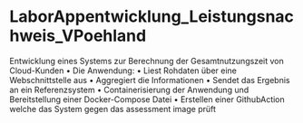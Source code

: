 # LaborAppentwicklung_Leistungsnachweis_VPoehland

Entwicklung eines Systems zur Berechnung der Gesamtnutzungszeit von Cloud-Kunden
• Die Anwendung:
• Liest Rohdaten über eine Webschnittstelle aus
• Aggregiert die Informationen
• Sendet das Ergebnis an ein Referenzsystem
• Containerisierung der Anwendung und Bereitstellung einer Docker-Compose Datei
• Erstellen einer GithubAction welche das System gegen das assessment image prüft
